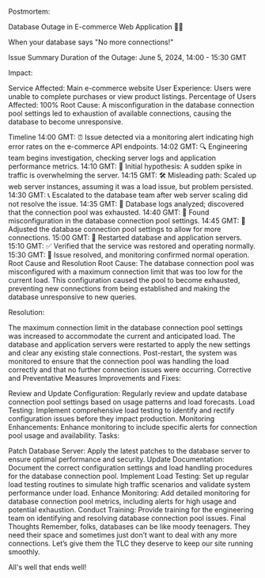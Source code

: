 Postmortem: 

Database Outage in E-commerce Web Application 🛒💥

When your database says "No more connections!"

Issue Summary
Duration of the Outage: June 5, 2024, 14:00 - 15:30 GMT

Impact:

Service Affected: Main e-commerce website
User Experience: Users were unable to complete purchases or view product listings.
Percentage of Users Affected: 100%
Root Cause:
A misconfiguration in the database connection pool settings led to exhaustion of available connections, causing the database to become unresponsive.

Timeline
14:00 GMT: ⏰ Issue detected via a monitoring alert indicating high error rates on the e-commerce API endpoints.
14:02 GMT: 🔍 Engineering team begins investigation, checking server logs and application performance metrics.
14:10 GMT: 🤔 Initial hypothesis: A sudden spike in traffic is overwhelming the server.
14:15 GMT: 🛠️ Misleading path: Scaled up web server instances, assuming it was a load issue, but problem persisted.
14:30 GMT: 📞 Escalated to the database team after web server scaling did not resolve the issue.
14:35 GMT: 📜 Database logs analyzed; discovered that the connection pool was exhausted.
14:40 GMT: 🧐 Found misconfiguration in the database connection pool settings.
14:45 GMT: 🔧 Adjusted the database connection pool settings to allow for more connections.
15:00 GMT: 🔄 Restarted database and application servers.
15:10 GMT: ✅ Verified that the service was restored and operating normally.
15:30 GMT: 🎉 Issue resolved, and monitoring confirmed normal operation.
Root Cause and Resolution
Root Cause:
The database connection pool was misconfigured with a maximum connection limit that was too low for the current load. This configuration caused the pool to become exhausted, preventing new connections from being established and making the database unresponsive to new queries.

Resolution:

The maximum connection limit in the database connection pool settings was increased to accommodate the current and anticipated load.
The database and application servers were restarted to apply the new settings and clear any existing stale connections.
Post-restart, the system was monitored to ensure that the connection pool was handling the load correctly and that no further connection issues were occurring.
Corrective and Preventative Measures
Improvements and Fixes:

Review and Update Configuration: Regularly review and update database connection pool settings based on usage patterns and load forecasts.
Load Testing: Implement comprehensive load testing to identify and rectify configuration issues before they impact production.
Monitoring Enhancements: Enhance monitoring to include specific alerts for connection pool usage and availability.
Tasks:

Patch Database Server: Apply the latest patches to the database server to ensure optimal performance and security.
Update Documentation: Document the correct configuration settings and load handling procedures for the database connection pool.
Implement Load Testing: Set up regular load testing routines to simulate high traffic scenarios and validate system performance under load.
Enhance Monitoring: Add detailed monitoring for database connection pool metrics, including alerts for high usage and potential exhaustion.
Conduct Training: Provide training for the engineering team on identifying and resolving database connection pool issues.
Final Thoughts
Remember, folks, databases can be like moody teenagers. They need their space and sometimes just don’t want to deal with any more connections. Let’s give them the TLC they deserve to keep our site running smoothly.


All's well that ends well!
